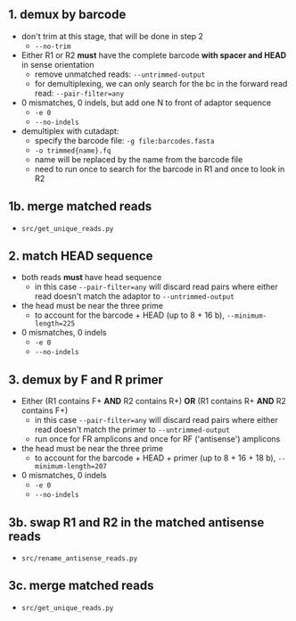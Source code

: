 ## 1. demux by barcode

- don't trim at this stage, that will be done in step 2
    + `--no-trim`
- Either R1 or R2 **must** have the complete barcode **with spacer and HEAD** in sense orientation
    + remove unmatched reads: `--untrimmed-output`
    + for demultiplexing, we can only search for the bc in the forward read read: `--pair-filter=any`
- 0 mismatches, 0 indels, but add one N to front of adaptor sequence
    + `-e 0`
    + `--no-indels`
- demultiplex with cutadapt:
    + specify the barcode file: `-g file:barcodes.fasta`
    + `-o trimmed{name}.fq`
    + name will be replaced by the name from the barcode file
    + need to run once to search for the barcode in R1 and once to look in R2

## 1b. merge matched reads

- `src/get_unique_reads.py`

## 2. match HEAD sequence

- both reads **must** have head sequence
    + in this case `--pair-filter=any` will discard read pairs where either read doesn't match the adaptor to `--untrimmed-output`
- the head must be near the three prime
    + to account for the barcode + HEAD (up to 8 + 16 b), `--minimum-length=225`
- 0 mismatches, 0 indels
    + `-e 0`
    + `--no-indels`

## 3. demux by F and R primer
- Either (R1 contains F+ **AND** R2 contains R+) **OR** (R1 contains R+ **AND** R2 contains F+)
    + in this case `--pair-filter=any` will discard read pairs where either read doesn't match the primer to `--untrimmed-output`
    + run once for FR amplicons and once for RF ('antisense') amplicons
- the head must be near the three prime
    + to account for the barcode + HEAD + primer (up to 8 + 16 + 18 b), `--minimum-length=207`
- 0 mismatches, 0 indels
    + `-e 0`
    + `--no-indels`

## 3b. swap R1 and R2 in the matched antisense reads

- `src/rename_antisense_reads.py`

## 3c. merge matched reads

- `src/get_unique_reads.py`
